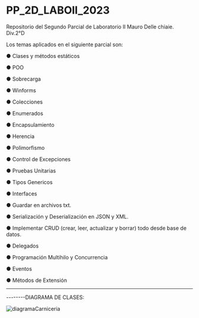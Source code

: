 # PP_2D_LABOII_2023
Repositorio del Segundo Parcial de Laboratorio II
Mauro Delle chiaie.  Div.2°D

Los temas aplicados en el siguiente parcial son:   

● Clases y métodos estáticos

● POO

● Sobrecarga

● Winforms

● Colecciones

● Enumerados

● Encapsulamiento

● Herencia

● Polimorfismo

● Control de Excepciones

● Pruebas Unitarias

● Tipos Genericos

● Interfaces

● Guardar en archivos txt.

● Serialización y Deserialización en JSON y XML.

● Implementar CRUD (crear, leer, actualizar y borrar) todo desde base de
datos.

● Delegados

● Programación Multihilo y Concurrencia

● Eventos

● Métodos de Extensión

-----------------------------------------------------------------------------------------------------------------

--------DIAGRAMA DE CLASES:

![diagramaCarniceria](https://github.com/MauroDelle/SP_2D_LABOII_2023/assets/78158566/53a3ac45-5b05-40ab-8022-243da50cb108)

